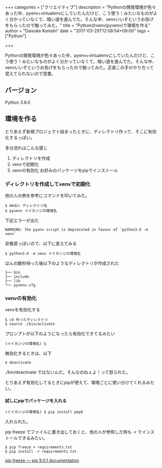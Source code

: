 +++
categories = ["クリエイティブ"]
description = "Pythonの開発環境が色々あった中、pyenv+virtualenvにしていたんだけど、こう使う！みたいなものがよく分かっていなくて、暗い道を進んでた。そんな中、venvいいぞというお告げをもらったので触ってみた。"
title = "Pythonのvenv(pyvenv)で環境を作る"
author = "Daisuke Konishi"
date = "2017-03-29T12:08:54+09:00"
tags = ["Python"]

+++

Pythonの開発環境が色々あった中、pyenv+virtualenvにしていたんだけど、こう使う！みたいなものがよく分かっていなくて、暗い道を進んでた。そんな中、venvいいぞというお告げをもらったので触ってみた。正直この手のやり方って覚えてられないので覚書。


## バージョン
Python 3.6.0


## 環境を作る
とりあえず新規プロジェクト始まったときに、ディレクトリ作って、そこに有効化するっぽい。

多分流れはこんな感じ

1. ディレクトリを作成
2. venvで初期化
3. venvの有効化
お好みのパッケージをpipでインストール

### ディレクトリを作成してvenvで初期化
他の人の例を参考にコマンドを叩いてみた。
```
$ mkdir ディレクトリ名
$ pyvenv イイカンジの環境名
```

下記エラーが出た
```
WARNING: the pyenv script is deprecated in favour of `python3.6 -m venv`
```

非推奨っぽいので、以下に変えてみる
```
$ python3.6 -m venv イイカンジの環境名
```

ほんの数秒待った後以下のようなディレクトリが作成された
```
├── bin
├── include
├── lib
└── pyvenv.cfg
```


### venvの有効化

venvを有効化する
```
$ cd 作ったディレクトリ
$ source ./bin/activate
```

プロンプトが以下のようになったら有効化できてるみたい
```
(イイカンジの環境名) $
```

無効化するときは、以下
```
$ deactivate
```

./bin/deactivate
ではないんだ。そんなのねぇよ！って怒られた。

とりあえず有効化してるときにpipが使えて、環境ごとに使い分けてくれるみたい。

#### 試しにpipでパッケージを入れる

```
(イイカンジの環境名) $ pip install pep8
```

入れられた。

pip freeze でファイルに書き出しておくと、他の人が参照した時も -r でインストールできるみたい。
```
$ pip freeze > requirements.txt
$ pip install -r requirements.txt
```

[pip freeze — pip 9.0.1 documentation](https://pip.pypa.io/en/stable/reference/pip_freeze/)
